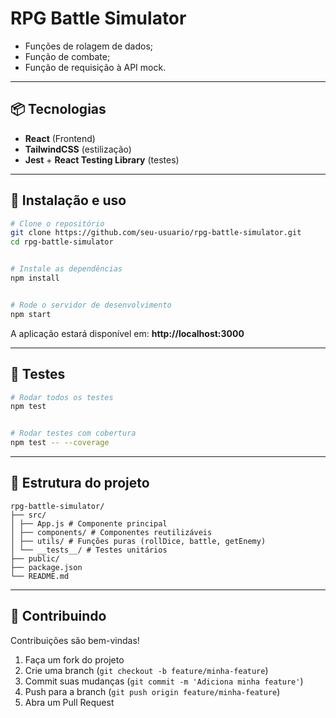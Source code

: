 # RPG Battle Simulator
- Funções de rolagem de dados;
- Função de combate;
- Função de requisição à API mock.


---


## 📦 Tecnologias
- **React** (Frontend)
- **TailwindCSS** (estilização)
- **Jest** + **React Testing Library** (testes)


---


## 🔧 Instalação e uso


```bash
# Clone o repositório
git clone https://github.com/seu-usuario/rpg-battle-simulator.git
cd rpg-battle-simulator


# Instale as dependências
npm install


# Rode o servidor de desenvolvimento
npm start
```


A aplicação estará disponível em: **http://localhost:3000**


---


## 🧪 Testes


```bash
# Rodar todos os testes
npm test


# Rodar testes com cobertura
npm test -- --coverage
```


---


## 📖 Estrutura do projeto
```
rpg-battle-simulator/
├── src/
│ ├── App.js # Componente principal
│ ├── components/ # Componentes reutilizáveis
│ ├── utils/ # Funções puras (rollDice, battle, getEnemy)
│ └── __tests__/ # Testes unitários
├── public/
├── package.json
└── README.md
```


---


## 🤝 Contribuindo
Contribuições são bem-vindas!


1. Faça um fork do projeto
2. Crie uma branch (`git checkout -b feature/minha-feature`)
3. Commit suas mudanças (`git commit -m 'Adiciona minha feature'`)
4. Push para a branch (`git push origin feature/minha-feature`)
5. Abra um Pull Request

